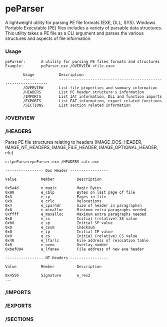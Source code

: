 # peParser
A lightweight utility for parsing PE file formats (EXE, DLL, SYS). Windows Portable Executable (PE) files includes a variety of parsable data structures. This utility takes a PE file as a CLI argument and parses the various structures and aspects of file information.


### Usage

```
peParser:       A utility for parsing PE files formats and structures
Example:        peParser.exe /OVERVIEW <file.exe>

        Usage           Description
        -----           -----------------------------------------------------------------
        /OVERVIEW       List file properties and summary information
        /HEADERS        List PE header structure's information
        /IMPORTS        List IAT information, DLL and function imports
        /EXPORTS        List EAT information, export related functions
        /SECTIONS       List section related information
```

### /OVERVIEW

### /HEADERS

Parse PE file structures relating to headers (IMAGE_DOS_HEADER, IMAGE_NT_HEADERS, IMAGE_FILE_HEADER, IMAGE_OPTIONAL_HEADER, etc)

```
c:\peParser>peParser.exe /HEADERS calc.exe

----------------- Dos Header -----------------

Value           Member          Description

0x5a4d          e_magic         Magic Bytes
0x90            e_cblp          Bytes on last page of file
0x3             e_cp            Pages in file
0x0             e_crlc          Relocations
0x4             e_cparhdr       Size of header in paragraphsn
0x0             e_minalloc      Minimum extra paragraphs needed
0xffff          e_maxalloc      Maximum extra paragraphs needed
0x0             e_ss            Initial (relative) SS value
0xb8            e_sp            Initial SP value
0x0             e_csum          Checksum
0x0             e_ip            Initial IP value
0x0             e_cs            Initial (relative) CS value
0x40            e_lfarlc        File address of relocation table
0x0             e_ovno          Overlay number
0xbef004        e_lfanew        File address of new exe header

----------------- NT Headers -----------------

Value           Member          Description

0x4550          Signature       e_res2
...
```

### /IMPORTS

### /EXPORTS

### /SECTIONS
